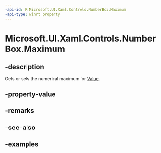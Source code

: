 ```yaml
---
-api-id: P:Microsoft.UI.Xaml.Controls.NumberBox.Maximum
-api-type: winrt property
---
```


# Microsoft.UI.Xaml.Controls.NumberBox.Maximum

<!--
public double Maximum { get; set; }
-->

## -description

Gets or sets the numerical maximum for [Value](numberbox_value.md).


## -property-value

## -remarks

## -see-also

## -examples

